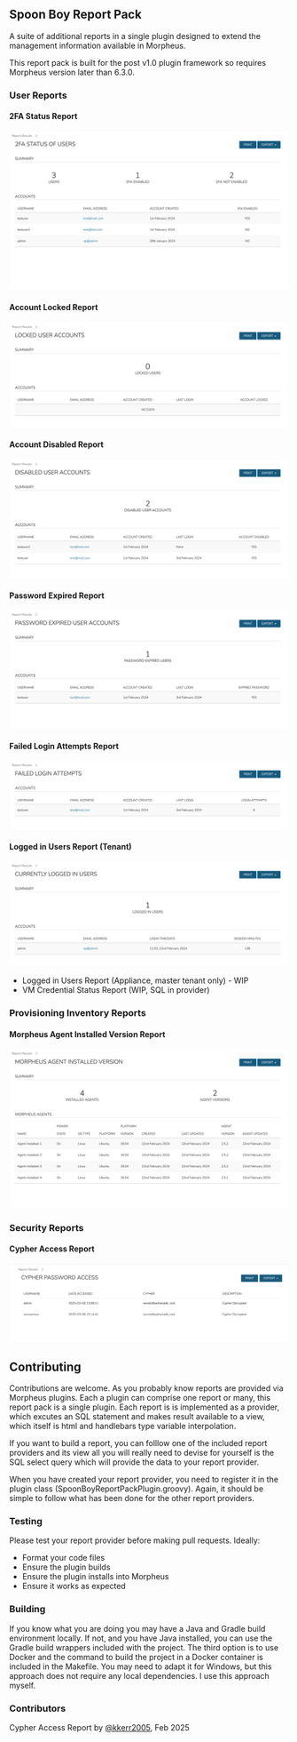 ## Spoon Boy Report Pack

A suite of additional reports in a single plugin designed to extend the management information available in Morpheus.

This report pack is built for the post v1.0 plugin framework so requires Morpheus version later than 6.3.0.

### User Reports

#### 2FA Status Report

![2FAStatusOfUsersReport.png](samples%2F2FAStatusOfUsersReport.png)

#### Account Locked Report

![accountLockedReport.png](samples%2FaccountLockedReport.png)

#### Account Disabled Report

![disabledUserAccountsReport.png](samples%2FdisabledUserAccountsReport.png)

#### Password Expired Report

![passwordExpiredReport.png](samples%2FpasswordExpiredReport.png)

#### Failed Login Attempts Report

![failedLoginAttemptsReport.png](samples%2FfailedLoginAttemptsReport.png)

#### Logged in Users Report (Tenant)

![currentlyLoggedInUsersReportTenant.png](samples%2FcurrentlyLoggedInUsersReportTenant.png)

- Logged in Users Report (Appliance, master tenant only) - WIP
- VM Credential Status Report (WIP, SQL in provider)

### Provisioning Inventory Reports

#### Morpheus Agent Installed Version Report

![morpheusAgentInstalledVersionReport.png](samples%2FmorpheusAgentInstalledVersionReport.png)

### Security Reports

#### Cypher Access Report

![cypherAccessReport.png](samples%2FcypherAccessReport.png)

## Contributing

Contributions are welcome. As you probably know reports are provided via Morpheus plugins.
Each a plugin can comprise one report or many, this report pack is a single plugin. 
Each report is is implemented as a provider, which excutes an SQL statement and 
makes result available to a view, which itself is html and handlebars type variable interpolation.

If you want to build a report, you can folllow one of the included report providers and its view
all you will really need to devise for yourself is the SQL select query which will provide the data 
to your report provider.

When you have created your report provider, you need to register it in the plugin class (SpoonBoyReportPackPlugin.groovy).
Again, it should be simple to follow what has been done for the other report providers.

### Testing

Please test your report provider before making pull requests. Ideally:
- Format your code files
- Ensure the plugin builds
- Ensure the plugin installs into Morpheus
- Ensure it works as expected

### Building

If you know what you are doing you may have a Java and Gradle build environment locally. 
If not, and you have Java installed, you can use the Gradle build wrappers included with the project.
The third option is to use Docker and the command to build the project in a Docker container is included in the Makefile.
You may need to adapt it for Windows, but this approach does not require any local dependencies. I use this approach myself.

### Contributors

Cypher Access Report by [@kkerr2005](https://github.com/kkerr2005), Feb 2025

